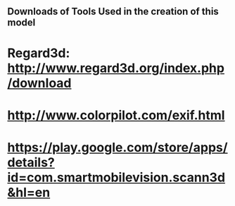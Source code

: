 ## Downloads of Tools Used in the creation of this model

# Regard3d: http://www.regard3d.org/index.php/download

# http://www.colorpilot.com/exif.html

# https://play.google.com/store/apps/details?id=com.smartmobilevision.scann3d&hl=en
